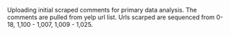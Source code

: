 Uploading initial scraped comments for primary data analysis.
The comments are pulled from yelp url list. Urls scarped are sequenced from 0-18, 1,100 - 1,007, 1,009 - 1,025.
